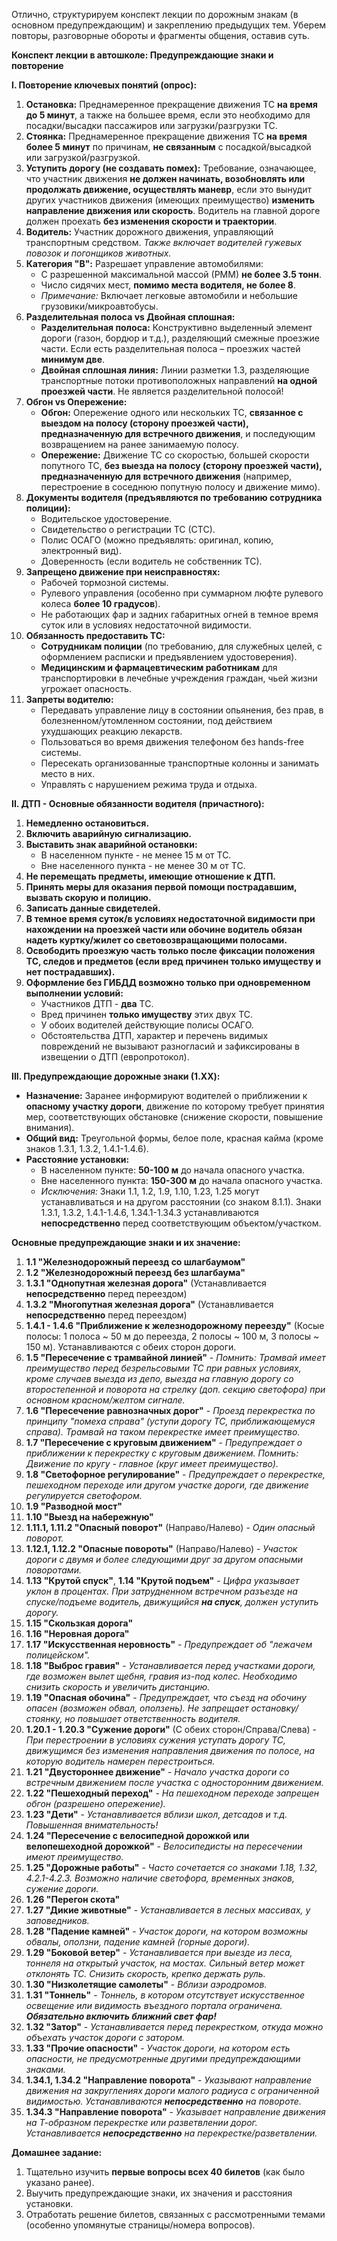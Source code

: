 Отлично, структурируем конспект лекции по дорожным знакам (в основном предупреждающим) и закреплению предыдущих тем. Уберем повторы, разговорные обороты и фрагменты общения, оставив суть.

**Конспект лекции в автошколе: Предупреждающие знаки и повторение**

**I. Повторение ключевых понятий (опрос):**

1.  **Остановка:** Преднамеренное прекращение движения ТС **на время до 5 минут**, а также на большее время, если это необходимо для посадки/высадки пассажиров или загрузки/разгрузки ТС.
2.  **Стоянка:** Преднамеренное прекращение движения ТС **на время более 5 минут** по причинам, **не связанным** с посадкой/высадкой или загрузкой/разгрузкой.
3.  **Уступить дорогу (не создавать помех):** Требование, означающее, что участник движения **не должен начинать, возобновлять или продолжать движение, осуществлять маневр**, если это вынудит других участников движения (имеющих преимущество) **изменить направление движения или скорость**. Водитель на главной дороге должен проехать **без изменения скорости и траектории**.
4.  **Водитель:** Участник дорожного движения, управляющий транспортным средством. *Также включает водителей гужевых повозок и погонщиков животных.*
5.  **Категория "B":** Разрешает управление автомобилями:
    *   С разрешенной максимальной массой (РММ) **не более 3.5 тонн**.
    *   Число сидячих мест, **помимо места водителя, не более 8**.
    *   *Примечание:* Включает легковые автомобили и небольшие грузовики/микроавтобусы.
6.  **Разделительная полоса vs Двойная сплошная:**
    *   **Разделительная полоса:** Конструктивно выделенный элемент дороги (газон, бордюр и т.д.), разделяющий смежные проезжие части. Если есть разделительная полоса – проезжих частей **минимум две**.
    *   **Двойная сплошная линия:** Линии разметки 1.3, разделяющие транспортные потоки противоположных направлений **на одной проезжей части**. Не является разделительной полосой!
7.  **Обгон vs Опережение:**
    *   **Обгон:** Опережение одного или нескольких ТС, **связанное с выездом на полосу (сторону проезжей части), предназначенную для встречного движения**, и последующим возвращением на ранее занимаемую полосу.
    *   **Опережение:** Движение ТС со скоростью, большей скорости попутного ТС, **без выезда на полосу (сторону проезжей части), предназначенную для встречного движения** (например, перестроение в соседнюю попутную полосу и движение мимо).
8.  **Документы водителя (предъявляются по требованию сотрудника полиции):**
    *   Водительское удостоверение.
    *   Свидетельство о регистрации ТС (СТС).
    *   Полис ОСАГО (можно предъявлять: оригинал, копию, электронный вид).
    *   Доверенность (если водитель не собственник ТС).
9.  **Запрещено движение при неисправностях:**
    *   Рабочей тормозной системы.
    *   Рулевого управления (особенно при суммарном люфте рулевого колеса **более 10 градусов**).
    *   Не работающих фар и задних габаритных огней в темное время суток или в условиях недостаточной видимости.
10. **Обязанность предоставить ТС:**
    *   **Сотрудникам полиции** (по требованию, для служебных целей, с оформлением расписки и предъявлением удостоверения).
    *   **Медицинским и фармацевтическим работникам** для транспортировки в лечебные учреждения граждан, чьей жизни угрожает опасность.
11. **Запреты водителю:**
    *   Передавать управление лицу в состоянии опьянения, без прав, в болезненном/утомленном состоянии, под действием ухудшающих реакцию лекарств.
    *   Пользоваться во время движения телефоном без hands-free системы.
    *   Пересекать организованные транспортные колонны и занимать место в них.
    *   Управлять с нарушением режима труда и отдыха.

**II. ДТП - Основные обязанности водителя (причастного):**

1.  **Немедленно остановиться.**
2.  **Включить аварийную сигнализацию.**
3.  **Выставить знак аварийной остановки:**
    *   В населенном пункте - не менее 15 м от ТС.
    *   Вне населенного пункта - не менее 30 м от ТС.
4.  **Не перемещать предметы, имеющие отношение к ДТП.**
5.  **Принять меры для оказания первой помощи пострадавшим, вызвать скорую и полицию.**
6.  **Записать данные свидетелей.**
7.  **В темное время суток/в условиях недостаточной видимости при нахождении на проезжей части или обочине водитель обязан надеть куртку/жилет со световозвращающими полосами.**
8.  **Освободить проезжую часть только после фиксации положения ТС, следов и предметов (если вред причинен только имуществу и нет пострадавших).**
9.  **Оформление без ГИБДД возможно только при одновременном выполнении условий:**
    *   Участников ДТП - **два** ТС.
    *   Вред причинен **только имуществу** этих двух ТС.
    *   У обоих водителей действующие полисы ОСАГО.
    *   Обстоятельства ДТП, характер и перечень видимых повреждений не вызывают разногласий и зафиксированы в извещении о ДТП (европротокол).

**III. Предупреждающие дорожные знаки (1.XX):**

*   **Назначение:** Заранее информируют водителей о приближении к **опасному участку дороги**, движение по которому требует принятия мер, соответствующих обстановке (снижение скорости, повышение внимания).
*   **Общий вид:** Треугольной формы, белое поле, красная кайма (кроме знаков 1.3.1, 1.3.2, 1.4.1-1.4.6).
*   **Расстояние установки:**
    *   В населенном пункте: **50-100 м** до начала опасного участка.
    *   Вне населенного пункта: **150-300 м** до начала опасного участка.
    *   *Исключения:* Знаки 1.1, 1.2, 1.9, 1.10, 1.23, 1.25 могут устанавливаться и на другом расстоянии (со знаком 8.1.1). Знаки 1.3.1, 1.3.2, 1.4.1-1.4.6, 1.34.1-1.34.3 устанавливаются **непосредственно** перед соответствующим объектом/участком.

**Основные предупреждающие знаки и их значение:**

1.  **1.1 "Железнодорожный переезд со шлагбаумом"**
2.  **1.2 "Железнодорожный переезд без шлагбаума"**
3.  **1.3.1 "Однопутная железная дорога"** (Устанавливается **непосредственно** перед переездом)
4.  **1.3.2 "Многопутная железная дорога"** (Устанавливается **непосредственно** перед переездом)
5.  **1.4.1 - 1.4.6 "Приближение к железнодорожному переезду"** (Косые полосы: 1 полоса ~ 50 м до переезда, 2 полосы ~ 100 м, 3 полосы ~ 150 м). Устанавливаются с обеих сторон дороги.
6.  **1.5 "Пересечение с трамвайной линией"** - *Помнить: Трамвай имеет преимущество перед безрельсовыми ТС при равных условиях, кроме случаев выезда из депо, выезда на главную дорогу со второстепенной и поворота на стрелку (доп. секцию светофора) при основном красном/желтом сигнале.*
7.  **1.6 "Пересечение равнозначных дорог"** - *Проезд перекрестка по принципу "помеха справа" (уступи дорогу ТС, приближающемуся справа). Трамвай на таком перекрестке имеет преимущество.*
8.  **1.7 "Пересечение с круговым движением"** - *Предупреждает о приближении к перекрестку с круговым движением. Помнить: Движение по кругу - главное (круг имеет преимущество).*
9.  **1.8 "Светофорное регулирование"** - *Предупреждает о перекрестке, пешеходном переходе или другом участке дороги, где движение регулируется светофором.*
10. **1.9 "Разводной мост"**
11. **1.10 "Выезд на набережную"**
12. **1.11.1, 1.11.2 "Опасный поворот"** (Направо/Налево) - *Один опасный поворот.*
13. **1.12.1, 1.12.2 "Опасные повороты"** (Направо/Налево) - *Участок дороги с двумя и более следующими друг за другом опасными поворотами.*
14. **1.13 "Крутой спуск"**, **1.14 "Крутой подъем"** - *Цифра указывает уклон в процентах. При затрудненном встречном разъезде на спуске/подъеме водитель, движущийся **на спуск**, должен уступить дорогу.*
15. **1.15 "Скользкая дорога"**
16. **1.16 "Неровная дорога"**
17. **1.17 "Искусственная неровность"** - *Предупреждает об "лежачем полицейском".*
18. **1.18 "Выброс гравия"** - *Устанавливается перед участками дороги, где возможен вылет щебня, гравия из-под колес. Необходимо снизить скорость и увеличить дистанцию.*
19. **1.19 "Опасная обочина"** - *Предупреждает, что съезд на обочину опасен (возможен обвал, оползень). Не запрещает остановку/стоянку, но повышает ответственность водителя.*
20. **1.20.1 - 1.20.3 "Сужение дороги"** (С обеих сторон/Справа/Слева) - *При перестроении в условиях сужения уступать дорогу ТС, движущимся без изменения направления движения по полосе, на которую водитель намерен перестроиться.*
21. **1.21 "Двустороннее движение"** - *Начало участка дороги со встречным движением после участка с односторонним движением.*
22. **1.22 "Пешеходный переход"** - *На пешеходном переходе запрещен обгон (разрешено опережение).*
23. **1.23 "Дети"** - *Устанавливается вблизи школ, детсадов и т.д. Повышенная внимательность!*
24. **1.24 "Пересечение с велосипедной дорожкой или велопешеходной дорожкой"** - *Велосипедисты на пересечении имеют преимущество.*
25. **1.25 "Дорожные работы"** - *Часто сочетается со знаками 1.18, 1.32, 4.2.1-4.2.3. Возможно наличие светофора, временных знаков, сужение дороги.*
26. **1.26 "Перегон скота"**
27. **1.27 "Дикие животные"** - *Устанавливается в лесных массивах, у заповедников.*
28. **1.28 "Падение камней"** - *Участок дороги, на котором возможны обвалы, оползни, падение камней (горные дороги).*
29. **1.29 "Боковой ветер"** - *Устанавливается при выезде из леса, тоннеля на открытый участок, на мостах. Сильный ветер может отклонять ТС. Снизить скорость, крепко держать руль.*
30. **1.30 "Низколетящие самолеты"** - *Вблизи аэродромов.*
31. **1.31 "Тоннель"** - *Тоннель, в котором отсутствует искусственное освещение или видимость въездного портала ограничена. **Обязательно включить ближний свет фар!***
32. **1.32 "Затор"** - *Устанавливается перед перекрестком, откуда можно объехать участок дороги с затором.*
33. **1.33 "Прочие опасности"** - *Участок дороги, на котором есть опасности, не предусмотренные другими предупреждающими знаками.*
34. **1.34.1, 1.34.2 "Направление поворота"** - *Указывают направление движения на закруглениях дороги малого радиуса с ограниченной видимостью. Устанавливаются **непосредственно** на повороте.*
35. **1.34.3 "Направление поворота"** - *Указывает направление движения на Т-образном перекрестке или разветвлении дорог. Устанавливается **непосредственно** на перекрестке/разветвлении.*

**Домашнее задание:**
1.  Тщательно изучить **первые вопросы всех 40 билетов** (как было указано ранее).
2.  Выучить предупреждающие знаки, их значения и расстояния установки.
3.  Отработать решение билетов, связанных с рассмотренными темами (особенно упомянутые страницы/номера вопросов).
